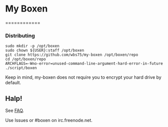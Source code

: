 # My Boxen
============

### Distributing

```
sudo mkdir -p /opt/boxen
sudo chown ${USER}:staff /opt/boxen
git clone https://github.com/wbs75/my-boxen /opt/boxen/repo
cd /opt/boxen/repo
ARCHFLAGS=-Wno-error=unused-command-line-argument-hard-error-in-future ./script/boxen
```

Keep in mind, my-boxen does not require you to encrypt your hard drive by default.


## Halp!

See [FAQ](https://github.com/boxen/our-boxen/blob/master/docs/faq.md).

Use Issues or #boxen on irc.freenode.net.
